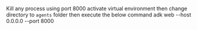 Kill any process using port 8000
activate virtual environment
then change directory to `agents` folder
then execute the below command
adk web --host 0.0.0.0 --port 8000